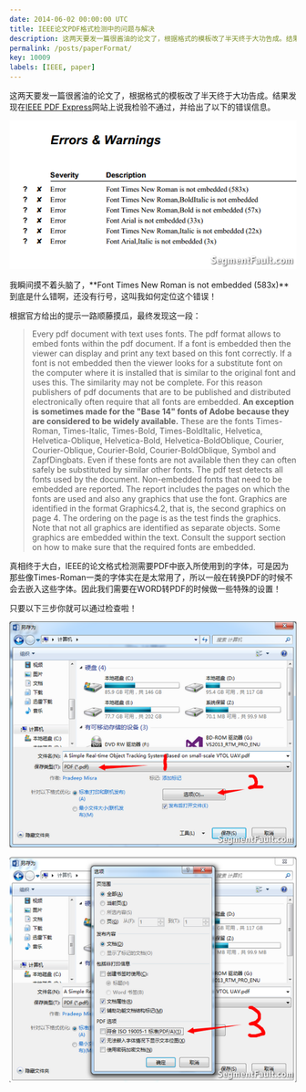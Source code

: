 ```yaml
---
date: 2014-06-02 00:00:00 UTC
title: IEEE论文PDF格式检测中的问题与解决
description: 这两天要发一篇很酱油的论文了，根据格式的模板改了半天终于大功告成。结果发现在IEEE PDF Express网站上说我检验不通过，并给出了以下的错误信息。我瞬间摸不着头脑了，Font Times New Roman is not embedded (583x)到底是什么错啊，还没有行号，这叫我如何定位这个错误！根据官方给出的提示一路顺藤摸瓜，最终发现这一段：...
permalink: /posts/paperFormat/
key: 10009
labels: [IEEE, paper]
---
```


这两天要发一篇很酱油的论文了，根据格式的模板改了半天终于大功告成。结果发现在[IEEE PDF Express](www.pdf-express.org)网站上说我检验不通过，并给出了以下的错误信息。

![Error and Warnings][1]

我瞬间摸不着头脑了，**Font Times New Roman is not embedded (583x)**到底是什么错啊，还没有行号，这叫我如何定位这个错误！

根据官方给出的提示一路顺藤摸瓜，最终发现这一段：

>Every pdf document with text uses fonts. The pdf format allows to embed fonts within the pdf document. If a font is embedded then the viewer can display and print any text based on this font correctly. If a font is not embedded then the viewer looks for a substitute font on the computer where it is installed that is similar to the original font and uses this. The similarity may not be complete. For this reason publishers of pdf documents that are to be published and distributed electronically often require that all fonts are embedded.
**An exception is sometimes made for the "Base 14" fonts of Adobe because they are considered to be widely available.** These are the fonts Times-Roman, Times-Italic, Times-Bold, Times-BoldItalic, Helvetica, Helvetica-Oblique, Helvetica-Bold, Helvetica-BoldOblique, Courier, Courier-Oblique, Courier-Bold, Courier-BoldOblique, Symbol and ZapfDingbats. Even if these fonts are not available then they can often safely be substituted by similar other fonts.
The pdf test detects all fonts used by the document. Non-embedded fonts that need to be embedded are reported. The report includes the pages on which the fonts are used and also any graphics that use the font. Graphics are identified in the format Graphics4.2, that is, the second graphics on page 4. The ordering on the page is as the test finds the graphics. Note that not all graphics are identified as separate objects. Some graphics are embedded within the text.
Consult the support section on how to make sure that the required fonts are embedded.

真相终于大白，IEEE的论文格式检测需要PDF中嵌入所使用到的字体，可是因为那些像Times-Roman一类的字体实在是太常用了，所以一般在转换PDF的时候不会去嵌入这些字体。因此我们需要在WORD转PDF的时候做一些特殊的设置！

只要以下三步你就可以通过检查啦！

![1,2步][2]

![第3步][3]



  [1]: /images/ieee_1.png
  [2]: /images/ieee_2.png
  [3]: /images/ieee_3.png